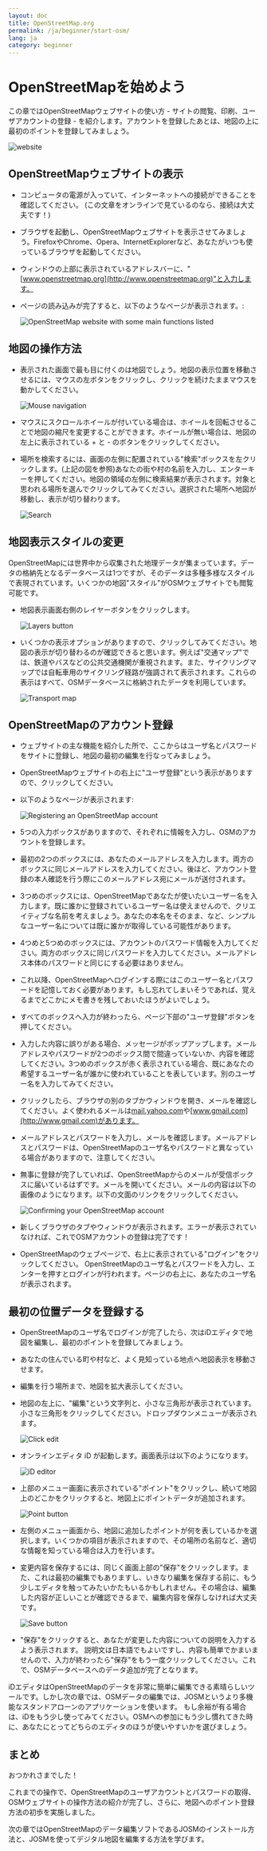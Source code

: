 ```yaml
---
layout: doc
title: OpenStreetMap.org
permalink: /ja/beginner/start-osm/
lang: ja
category: beginner
---
```


OpenStreetMapを始めよう
========

この章ではOpenStreetMapウェブサイトの使い方 -
サイトの閲覧、印刷、ユーザアカウントの登録 -
を紹介します。アカウントを登録したあとは、地図の上に最初のポイントを登録してみましょう。

![website][]

OpenStreetMapウェブサイトの表示
----------------------
-  コンピュータの電源が入っていて、インターネットへの接続ができることを確認してください。
   (この文章をオンラインで見ているのなら、接続は大丈夫です！)
-  ブラウザを起動し、OpenStreetMapウェブサイトを表示させてみましょう。FirefoxやChrome、Opera、InternetExplorerなど、あなたがいつも使っているブラウザを起動してください。
-  ウィンドウの上部に表示されているアドレスバーに、"[www.openstreetmap.org](http://www.openstreetmap.org)"と入力します。
-  ページの読み込みが完了すると、以下のようなページが表示されます。:

    ![OpenStreetMap website with some main functions listed][]

地図の操作方法
-------

-  表示された画面で最も目に付くのは地図でしょう。地図の表示位置を移動させるには、マウスの左ボタンをクリックし、クリックを続けたままマウスを動かしてください。

    ![Mouse navigation][]

-  マウスにスクロールホイールが付いている場合は、ホイールを回転させることで地図の縮尺を変更することができます。ホイールが無い場合は、地図の左上に表示されている + と - のボタンをクリックしてください。

-  場所を検索するには、画面の左側に配置されている"検索"ボックスを左クリックします。(上記の図を参照)あなたの街や村の名前を入力し、エンターキーを押してください。地図の領域の左側に検索結果が表示されます。対象と思われる場所を選んでクリックしてみてください。選択された場所へ地図が移動し、表示が切り替わります。

    ![Search][]

地図表示スタイルの変更
------------------------
OpenStreetMapには世界中から収集された地理データが集まっています。データの格納先となるデータベースは1つですが、そのデータは多種多様なスタイルで表現されています。いくつかの地図"スタイル"がOSMウェブサイトでも閲覧可能です。

-   地図表示画面右側のレイヤーボタンをクリックします。

    ![Layers button][]

-   いくつかの表示オプションがありますので、クリックしてみてください。地図の表示が切り替わるのが確認できると思います。例えば"交通マップ"では、鉄道やバスなどの公共交通機関が重視されます。また、サイクリングマップでは自転車用のサイクリング経路が強調されて表示されます。これらの表示はすべて、OSMデータベースに格納されたデータを利用しています。

    ![Transport map][]

OpenStreetMapのアカウント登録
---------------------

-   ウェブサイトの主な機能を紹介した所で、ここからはユーザ名とパスワードをサイトに登録し、地図の最初の編集を行なってみましょう。
-   OpenStreetMapウェブサイトの右上に"ユーザ登録"という表示がありますので、クリックしてください。
-   以下のようなページが表示されます: 

    ![Registering an OpenStreetMap account][]

-  5つの入力ボックスがありますので、それぞれに情報を入力し、OSMのアカウントを登録します。
-  最初の2つのボックスには、あなたのメールアドレスを入力します。両方のボックスに同じメールアドレスを入力してください。後ほど、アカウント登録の本人確認を行う際にこのメールアドレス宛にメールが送付されます。
-  3つめのボックスには、OpenStreetMapであなたが使いたいユーザー名を入力します。既に誰かに登録されているユーザー名は使えませんので、クリエイティブな名前を考えましょう。あなたの本名をそのまま、など、シンプルなユーザー名については既に誰かが取得している可能性があります。
-  4つめと5つめのボックスには、アカウントのパスワード情報を入力してください。両方のボックスに同じパスワードを入力してください。メールアドレス本体のパスワードと同じにする必要はありません。
-  これ以降、OpenStreetMapへログインする際にはこのユーザー名とパスワードを記憶しておく必要があります。もし忘れてしまいそうであれば、覚えるまでどこかにメモ書きを残しておいたほうがよいでしょう。
-  すべてのボックスへ入力が終わったら、ページ下部の"ユーザ登録"ボタンを押してください。
-  入力した内容に誤りがある場合、メッセージがポップアップします。メールアドレスやパスワードが2つのボックス間で間違っていないか、内容を確認してください。3つめのボックスが赤く表示されている場合、既にあなたの希望するユーザー名が誰かに使われていることを表しています。別のユーザー名を入力してみてください。
-  クリックしたら、ブラウザの別のタブかウィンドウを開き、メールを確認してください。よく使われるメールは[mail.yahoo.com](http://mail.yahoo.com)や[www.gmail.com](http://www.gmail.com)があります。
-  メールアドレスとパスワードを入力し、メールを確認します。メールアドレスとパスワードは、OpenStreetMapのユーザ名やパスワードと異なっている場合がありますので、注意してください。
-  無事に登録が完了していれば、OpenStreetMapからのメールが受信ボックスに届いているはずです。メールを開いてください。メールの内容は以下の画像のようになります。以下の文面のリンクをクリックしてください。

    ![Confirming your OpenStreetMap account][]

-   新しくブラウザのタブやウィンドウが表示されます。エラーが表示されていなければ、これでOSMアカウントの登録は完了です！


-  OpenStreetMapのウェブページで、右上に表示されている"ログイン"をクリックしてください。
   OpenStreetMapのユーザ名とパスワードを入力し、エンターを押すとログインが行われます。ページの右上に、あなたのユーザ名が表示されます。

最初の位置データを登録する
-------------
-   OpenStreetMapのユーザ名でログインが完了したら、次はiDエディタで地図を編集し、最初のポイントを登録してみましょう。
-   あなたの住んでいる町や村など、よく見知っている地点へ地図表示を移動させます。
-  編集を行う場所まで、地図を拡大表示してください。
-   地図の左上に、"編集"という文字列と、小さな三角形が表示されています。小さな三角形をクリックしてください。ドロップダウンメニューが表示されます。

    ![Click edit][]

-   オンラインエディタ iD が起動します。画面表示は以下のようになります。

    ![iD editor][]

-   上部のメニュー画面に表示されている"ポイント"をクリックし、続いて地図上のどこかをクリックすると、地図上にポイントデータが追加されます。

    ![Point button][]    

-   左側のメニュー画面から、地図に追加したポイントが何を表しているかを選択します。いくつかの項目が表示されますので、その場所の名前など、適切な情報を知っている場合は入力を行います。
-   変更内容を保存するには、同じく画面上部の"保存"をクリックします。また、これは最初の編集でもありますし、いきなり編集を保存する前に、もう少しエディタを触ってみたいかたもいるかもしれません。その場合は、編集した内容が正しいことが確認できるまで、編集内容を保存しなければ大丈夫です。

    ![Save button][]    

-   "保存"をクリックすると、あなたが変更した内容についての説明を入力するよう表示されます。
    説明文は日本語でもよいですし、内容も簡単でかまいませんので、入力が終わったら"保存"をもう一度クリックしてください。これで、OSMデータベースへのデータ追加が完了となります。

<!-- link to iD editor chapter when ready -->

iDエディタはOpenStreetMapのデータを非常に簡単に編集できる素晴らしいツールです。しかし次の章では、OSMデータの編集では、JOSMというより多機能なスタンドアローンのアプリケーションを使います。
もし余裕が有る場合は、iDをもう少し使ってみてください。OSMへの参加にもう少し慣れてきた時に、あなたにとってどちらのエディタのほうが使いやすいかを選びましょう。

まとめ
-------
おつかれさまでした！

これまでの操作で、OpenStreetMapのユーザアカウントとパスワードの取得、OSMウェブサイトの操作方法の紹介が完了し、さらに、地図へのポイント登録方法の初歩を実施しました。

次の章ではOpenStreetMapのデータ編集ソフトであるJOSMのインストール方法と、JOSMを使ってデジタル地図を編集する方法を学びます。

[website]: /images/jp/beginner/02_start-osm/jp_beg_02_start-osm_image00_website.png
[OpenStreetMap website with some main functions listed]: /images/jp/beginner/02_start-osm/jp_beg_02_start-osm_image01_osm-website-main-functions.png
[Mouse navigation]: /images/jp/beginner/02_start-osm/jp_beg_02_start-osm_image02_mouse-navigation.png
[Search]: /images/jp/beginner/02_start-osm/jp_beg_02_start-osm_image03_search.png
[Layers button]: /images/jp/beginner/02_start-osm/jp_beg_02_start-osm_image04_layers.png
[Transport map]: /images/jp/beginner/02_start-osm/jp_beg_02_start-osm_image05_transport-map.png
[Registering an OpenStreetMap account]: /images/jp/beginner/02_start-osm/jp_beg_02_start-osm_image06_registering-account.png
[Confirming your OpenStreetMap account]: /images/jp/beginner/02_start-osm/jp_beg_02_start-osm_image07_confirming-account.png
[Click edit]: /images/jp/beginner/02_start-osm/jp_beg_02_start-osm_image08_click-edit.png
[iD editor]: /images/jp/beginner/02_start-osm/jp_beg_02_start-osm_image09_id-editor.png
[Point button]: /images/jp/beginner/02_start-osm/jp_beg_02_start-osm_image10_point-button.png
[Save button]: /images/jp/beginner/02_start-osm/jp_beg_02_start-osm_image11_save-button.png

